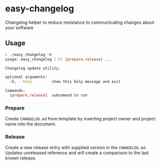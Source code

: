 # easy-changelog

Changelog helper to reduce resistance to communicating changes about your software

## Usage

```sh
> ./easy_changelog -h
usage: easy_changelog [-h] {prepare,release} ...

Changelog update utility.

optional arguments:
  -h, --help         show this help message and exit

Commands:
  {prepare,release}  subcomand to run
```

### Prepare

Create `CHANGELOG.md` from template by inserting project owner and project name into the document.

### Release

Create a new release entry with supplied version in the `CHANGELOG.md`. Updates unreleased reference and will create a comparison to the last known release.
